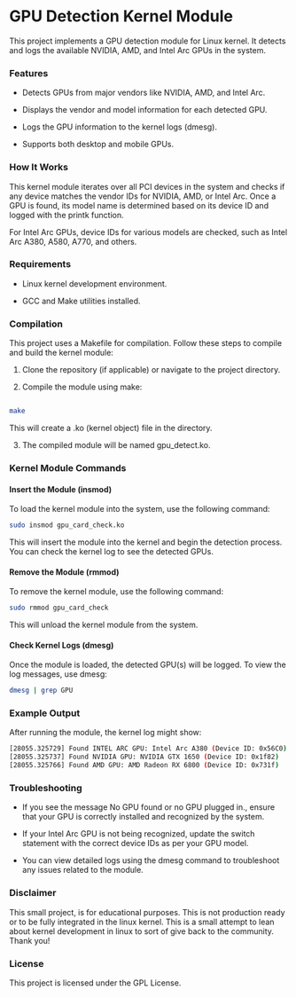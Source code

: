 # GPU Detection Kernel Module

This project implements a GPU detection module for Linux kernel. It detects and logs the available NVIDIA, AMD, and Intel Arc GPUs in the system.

### Features

- Detects GPUs from major vendors like NVIDIA, AMD, and Intel Arc.

- Displays the vendor and model information for each detected GPU.

- Logs the GPU information to the kernel logs (dmesg).

- Supports both desktop and mobile GPUs.

### How It Works

This kernel module iterates over all PCI devices in the system and checks if any device matches the vendor IDs for NVIDIA, AMD, or Intel Arc. Once a GPU is found, its model name is determined based on its device ID and logged with the printk function.

For Intel Arc GPUs, device IDs for various models are checked, such as Intel Arc A380, A580, A770, and others.

### Requirements

- Linux kernel development environment.

- GCC and Make utilities installed.

### Compilation

This project uses a Makefile for compilation. Follow these steps to compile and build the kernel module:

1. Clone the repository (if applicable) or navigate to the project directory.

2. Compile the module using make:

```bash

make
```

This will create a .ko (kernel object) file in the directory.

3. The compiled module will be named gpu_detect.ko.

### Kernel Module Commands

#### Insert the Module (insmod)

To load the kernel module into the system, use the following command:

```bash
sudo insmod gpu_card_check.ko

```

This will insert the module into the kernel and begin the detection process. You can check the kernel log to see the detected GPUs.

#### Remove the Module (rmmod)

To remove the kernel module, use the following command:

```bash
sudo rmmod gpu_card_check

```

This will unload the kernel module from the system.

#### Check Kernel Logs (dmesg)

Once the module is loaded, the detected GPU(s) will be logged. To view the log messages, use dmesg:

```bash
dmesg | grep GPU

```

### Example Output

After running the module, the kernel log might show:

```bash
[28055.325729] Found INTEL ARC GPU: Intel Arc A380 (Device ID: 0x56C0)
[28055.325737] Found NVIDIA GPU: NVIDIA GTX 1650 (Device ID: 0x1f82)
[28055.325766] Found AMD GPU: AMD Radeon RX 6800 (Device ID: 0x731f)
```

### Troubleshooting

- If you see the message No GPU found or no GPU plugged in., ensure that your GPU is correctly installed and recognized by the system.

- If your Intel Arc GPU is not being recognized, update the switch statement with the correct device IDs as per your GPU model.

- You can view detailed logs using the dmesg command to troubleshoot any issues related to the module.

### Disclaimer

This small project, is for educational purposes. This is not production ready or to be fully
integrated in the linux kernel. This is a small attempt to lean about kernel development in linux to sort of give back to the community.
Thank you!

### License

This project is licensed under the GPL License.
